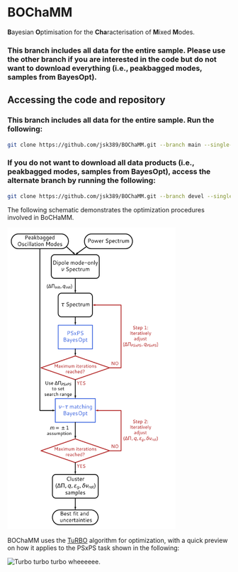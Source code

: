 # BOChaMM
**B**ayesian **O**ptimisation for the **Cha**racterisation of **M**ixed **M**odes.

### This branch includes all data for the entire sample. Please use the other branch if you are interested in the code but do not want to download everything (i.e., peakbagged modes, samples from BayesOpt).

## Accessing the code and repository

### This branch includes all data for the entire sample. Run the following:
```bash
git clone https://github.com/jsk389/BOChaMM.git --branch main --single-branch
```

### If you do not want to download all data products (i.e., peakbagged modes, samples from BayesOpt), access the alternate branch by running the following:
```bash
git clone https://github.com/jsk389/BOChaMM.git --branch devel --single-branch
```


The following schematic demonstrates the optimization procedures involved in BoCHaMM. 

<img src="assets/flowchart.png" alt= “” width=380 height=680>



BOChaMM uses the [TuRBO](https://github.com/uber-research/TuRBO) algorithm for optimization, with a quick preview on how it applies to the PSxPS task shown in the following: 

![Turbo turbo turbo wheeeeee.](https://thumbs.gfycat.com/LinedPleasantHypsilophodon-size_restricted.gif)



